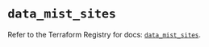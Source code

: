 # `data_mist_sites`

Refer to the Terraform Registry for docs: [`data_mist_sites`](https://registry.terraform.io/providers/juniper/mist/0.6.0/docs/data-sources/sites).

